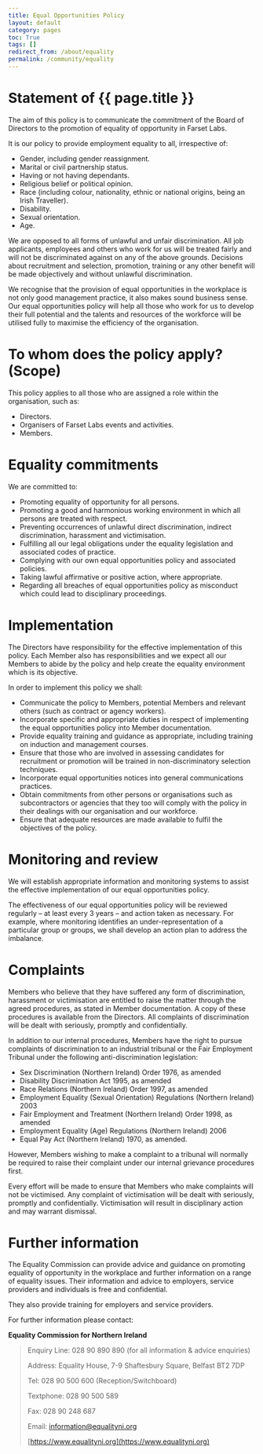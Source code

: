 ```yaml
---
title: Equal Opportunities Policy
layout: default
category: pages
toc: True
tags: []
redirect_from: /about/equality
permalink: /community/equality
---
```


# Statement of {{ page.title }}

The aim of this policy is to communicate the commitment of the Board of
Directors to the promotion of equality of opportunity in Farset Labs.

It is our policy to provide employment equality to all, irrespective of:

- Gender, including gender reassignment.
- Marital or civil partnership status.
- Having or not having dependants.
- Religious belief or political opinion.
- Race (including colour, nationality, ethnic or national origins, being an
  Irish Traveller).
- Disability.
- Sexual orientation.
- Age.

We are opposed to all forms of unlawful and unfair discrimination. All job
applicants, employees and others who work for us will be treated fairly and will
not be discriminated against on any of the above grounds. Decisions about
recruitment and selection, promotion, training or any other benefit will be made
objectively and without unlawful discrimination.

We recognise that the provision of equal opportunities in the workplace is not
only good management practice, it also makes sound business sense. Our equal
opportunities policy will help all those who work for us to develop their full
potential and the talents and resources of the workforce will be utilised fully
to maximise the efficiency of the organisation.

# To whom does the policy apply? (Scope)

This policy applies to all those who are assigned a role within the
organisation, such as:

- Directors.
- Organisers of Farset Labs events and activities.
- Members.

# Equality commitments

We are committed to:

- Promoting equality of opportunity for all persons.
- Promoting a good and harmonious working environment in which all persons are
  treated with respect.
- Preventing occurrences of unlawful direct discrimination, indirect
  discrimination, harassment and victimisation.
- Fulfilling all our legal obligations under the equality legislation and
  associated codes of practice.
- Complying with our own equal opportunities policy and associated policies.
- Taking lawful affirmative or positive action, where appropriate.
- Regarding all breaches of equal opportunities policy as misconduct which could
  lead to disciplinary proceedings.

# Implementation

The Directors have responsibility for the effective implementation of this
policy. Each Member also has responsibilities and we expect all our Members to
abide by the policy and help create the equality environment which is its
objective.

In order to implement this policy we shall:

- Communicate the policy to Members, potential Members and relevant others (such
  as contract or agency workers).
- Incorporate specific and appropriate duties in respect of implementing the
  equal opportunities policy into Member documentation.
- Provide equality training and guidance as appropriate, including training on
  induction and management courses.
- Ensure that those who are involved in assessing candidates for recruitment or
  promotion will be trained in non-discriminatory selection techniques.
- Incorporate equal opportunities notices into general communications practices.
- Obtain commitments from other persons or organisations such as subcontractors
  or agencies that they too will comply with the policy in their dealings with
  our organisation and our workforce.
- Ensure that adequate resources are made available to fulfil the objectives of
  the policy.

# Monitoring and review

We will establish appropriate information and monitoring systems to assist the
effective implementation of our equal opportunities policy.

The effectiveness of our equal opportunities policy will be reviewed regularly –
at least every 3 years – and action taken as necessary. For example, where
monitoring identifies an under-representation of a particular group or groups,
we shall develop an action plan to address the imbalance.

# Complaints

Members who believe that they have suffered any form of discrimination,
harassment or victimisation are entitled to raise the matter through the agreed
procedures, as stated in Member documentation. A copy of these procedures is
available from the Directors. All complaints of discrimination will be dealt
with seriously, promptly and confidentially.

In addition to our internal procedures, Members have the right to pursue
complaints of discrimination to an industrial tribunal or the Fair Employment
Tribunal under the following anti-discrimination legislation:

- Sex Discrimination (Northern Ireland) Order 1976, as amended
- Disability Discrimination Act 1995, as amended
- Race Relations (Northern Ireland) Order 1997, as amended
- Employment Equality (Sexual Orientation) Regulations (Northern Ireland) 2003
- Fair Employment and Treatment (Northern Ireland) Order 1998, as amended
- Employment Equality (Age) Regulations (Northern Ireland) 2006
- Equal Pay Act (Northern Ireland) 1970, as amended.

However, Members wishing to make a complaint to a tribunal will normally be
required to raise their complaint under our internal grievance procedures first.

Every effort will be made to ensure that Members who make complaints will not be
victimised. Any complaint of victimisation will be dealt with seriously,
promptly and confidentially. Victimisation will result in disciplinary action
and may warrant dismissal.

# Further information

The Equality Commission can provide advice and guidance on promoting equality of
opportunity in the workplace and further information on a range of equality
issues. Their information and advice to employers, service providers and
individuals is free and confidential.

They also provide training for employers and service providers.

For further information please contact:

**Equality Commission for Northern Ireland**

> Enquiry Line: 028 90 890 890 (for all information & advice enquiries)
>
> Address: Equality House, 7-9 Shaftesbury Square, Belfast BT2 7DP
>
> Tel: 028 90 500 600 (Reception/Switchboard)
>
> Textphone: 028 90 500 589
>
> Fax: 028 90 248 687
>
> Email: [information@equalityni.org](mailto:information@equalityni.org)
>
> [https://www.equalityni.org](https://www.equalityni.org)
